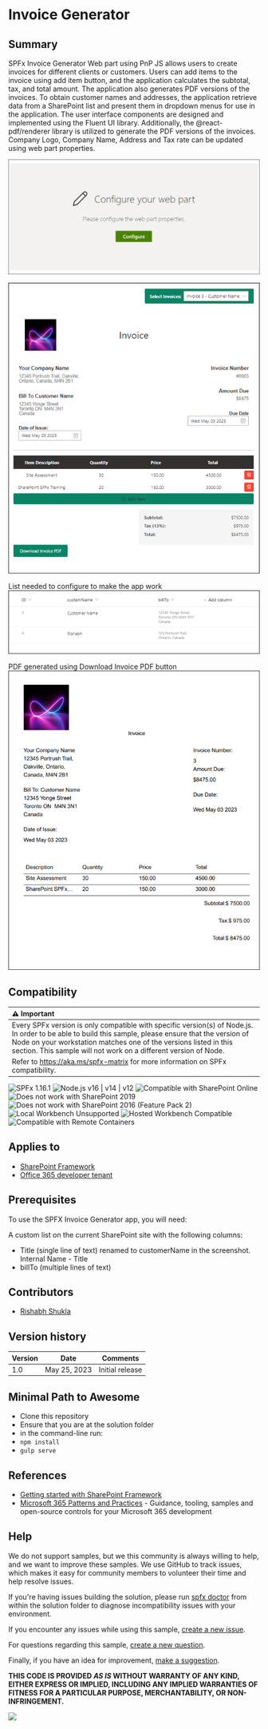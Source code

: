 # Invoice Generator

## Summary

SPFx Invoice Generator Web part using PnP JS allows users to create invoices for different clients or customers. Users can add items to the invoice using add item button, and the application calculates the subtotal, tax, and total amount. The application also generates PDF versions of the invoices. To obtain customer names and addresses, the application retrieve data from a SharePoint list and present them in dropdown menus for use in the application. The user interface components are designed and implemented using the Fluent UI library. Additionally, the @react-pdf/renderer library is utilized to generate the PDF versions of the invoices. Company Logo, Company Name, Address and Tax rate can be updated using web part properties.

![Configure Invoice Generator](./assets/configureWebpart.PNG)

![Invoice Generator](./assets/invoice.PNG)

List needed to configure to make the app work
![Invoice Generator List ](./assets/invoiceList.PNG)

PDF generated using Download Invoice PDF button
![Invoice Generator PDF ](./assets/invoicePDF.PNG)

## Compatibility

| :warning: Important          |
|:---------------------------|
| Every SPFx version is only compatible with specific version(s) of Node.js. In order to be able to build this sample, please ensure that the version of Node on your workstation matches one of the versions listed in this section. This sample will not work on a different version of Node.|
|Refer to <https://aka.ms/spfx-matrix> for more information on SPFx compatibility.   |

![SPFx 1.16.1](https://img.shields.io/badge/SPFx-1.16.1-green.svg)
![Node.js v16 | v14 | v12](https://img.shields.io/badge/Node.js-v16%20%7C%20v14%20%7C%20v12-green.svg)
![Compatible with SharePoint Online](https://img.shields.io/badge/SharePoint%20Online-Compatible-green.svg)
![Does not work with SharePoint 2019](https://img.shields.io/badge/SharePoint%20Server%202019-Incompatible-red.svg "SharePoint Server 2019 requires SPFx 1.4.1 or lower")
![Does not work with SharePoint 2016 (Feature Pack 2)](https://img.shields.io/badge/SharePoint%20Server%202016%20(Feature%20Pack%202)-Incompatible-red.svg "SharePoint Server 2016 Feature Pack 2 requires SPFx 1.1")
![Local Workbench Unsupported](https://img.shields.io/badge/Local%20Workbench-Unsupported-red.svg "Local workbench is no longer available as of SPFx 1.13 and above")
![Hosted Workbench Compatible](https://img.shields.io/badge/Hosted%20Workbench-Compatible-green.svg)
![Compatible with Remote Containers](https://img.shields.io/badge/Remote%20Containers-Compatible-green.svg)

## Applies to

* [SharePoint Framework](https://learn.microsoft.com/sharepoint/dev/spfx/sharepoint-framework-overview)
* [Office 365 developer tenant](https://learn.microsoft.com/sharepoint/dev/spfx/set-up-your-developer-tenant)

## Prerequisites

 To use the SPFX Invoice Generator app, you will need:

A custom list on the current SharePoint site with the following columns:

* Title (single line of text) renamed to customerName in the screenshot. Internal Name - Title
* billTo (multiple lines of text)

## Contributors

* [Rishabh Shukla](https://github.com/rishabhshukla12)

## Version history

| Version | Date             | Comments        |
| ------- | ---------------- | --------------- |
| 1.0     | May 25, 2023 | Initial release |

## Minimal Path to Awesome

* Clone this repository
* Ensure that you are at the solution folder
* in the command-line run:
* `npm install`
* `gulp serve`

## References

* [Getting started with SharePoint Framework](https://docs.microsoft.com/sharepoint/dev/spfx/set-up-your-developer-tenant)
* [Microsoft 365 Patterns and Practices](https://aka.ms/m365pnp) - Guidance, tooling, samples and open-source controls for your Microsoft 365 development

## Help

We do not support samples, but we this community is always willing to help, and we want to improve these samples. We use GitHub to track issues, which makes it easy for  community members to volunteer their time and help resolve issues.

If you're having issues building the solution, please run [spfx doctor](https://pnp.github.io/cli-microsoft365/cmd/spfx/spfx-doctor/) from within the solution folder to diagnose incompatibility issues with your environment.

If you encounter any issues while using this sample, [create a new issue](https://github.com/pnp/sp-dev-fx-webparts/issues/new?assignees=&labels=Needs%3A+Triage+%3Amag%3A%2Ctype%3Abug-suspected%2Csample%3A%20react-invoice-generator&template=bug-report.yml&sample=react-invoice-generator&authors=@rishabhshukla12&title=react-invoice-generator%20-%20).

For questions regarding this sample, [create a new question](https://github.com/pnp/sp-dev-fx-webparts/issues/new?assignees=&labels=Needs%3A+Triage+%3Amag%3A%2Ctype%3Aquestion%2Csample%3A%20react-invoice-generator&template=question.yml&sample=react-invoice-generator&authors=@rishabhshukla12&title=react-invoice-generator%20-%20).

Finally, if you have an idea for improvement, [make a suggestion](https://github.com/pnp/sp-dev-fx-webparts/issues/new?assignees=&labels=Needs%3A+Triage+%3Amag%3A%2Ctype%3Aenhancement%2Csample%3A%20react-invoice-generator&template=question.yml&sample=react-invoice-generator&authors=@rishabhshukla12&title=react-invoice-generator%20-%20).

**THIS CODE IS PROVIDED _AS IS_ WITHOUT WARRANTY OF ANY KIND, EITHER EXPRESS OR IMPLIED, INCLUDING ANY IMPLIED WARRANTIES OF FITNESS FOR A PARTICULAR PURPOSE, MERCHANTABILITY, OR NON-INFRINGEMENT.**

<img src="https://m365-visitor-stats.azurewebsites.net/sp-dev-fx-webparts/samples/react-invoice-generator" />
